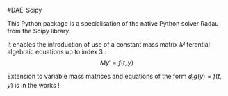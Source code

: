 #DAE-Scipy

This Python package is a specialisation of the native Python solver Radau from the Scipy library.

It enables the introduction of use of a constant mass matrix $M$ terential-algebraic equations up to index 3 :
$$My' = f(t,y)$$

Extension to variable mass matrices and equations of the form $d_t g(y) = f(t,y)$ is in the works !